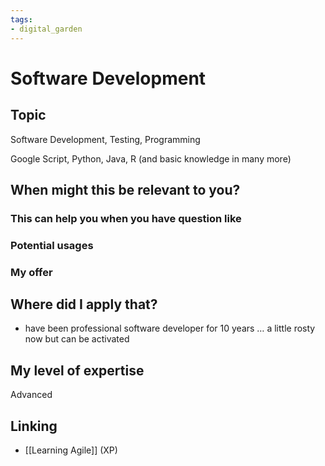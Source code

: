 ```yaml
---
tags: 
- digital_garden
---
```

# Software Development
## Topic

Software Development, Testing, Programming

Google Script, Python, Java, R (and basic knowledge in many more)

## When might this be relevant to you?

### This can help you when you have question like

### Potential usages

### My offer

## Where did I apply that?

-   have been professional software developer for 10 years … a little rosty now but can be activated
    

## My level of expertise

Advanced

## Linking
+ [[Learning Agile]] (XP)